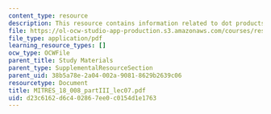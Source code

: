 ```yaml
---
content_type: resource
description: This resource contains information related to dot products.
file: https://ol-ocw-studio-app-production.s3.amazonaws.com/courses/res-18-008-calculus-revisited-complex-variables-differential-equations-and-linear-algebra-fall-2011/d23c6162d6c402867ee0c0154d1e1763_MITRES_18_008_partIII_lec07.pdf
file_type: application/pdf
learning_resource_types: []
ocw_type: OCWFile
parent_title: Study Materials
parent_type: SupplementalResourceSection
parent_uid: 38b5a78e-2a04-002a-9081-8629b2639c06
resourcetype: Document
title: MITRES_18_008_partIII_lec07.pdf
uid: d23c6162-d6c4-0286-7ee0-c0154d1e1763
---
```


